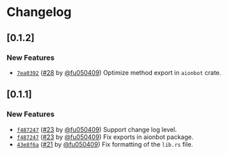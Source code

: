# Changelog

## \[0.1.2]

### New Features

- [`7ea0392`](https://github.com/noctisynth/aionbot/commit/7ea039277a9b90b78a07190dfd1c843cf7662176) ([#28](https://github.com/noctisynth/aionbot/pull/28) by [@fu050409](https://github.com/noctisynth/aionbot/../../fu050409)) Optimize method export in `aionbot` crate.

## \[0.1.1]

### New Features

- [`f487247`](https://github.com/noctisynth/aionbot/commit/f48724774fec05548798a76ad7e93597fb24bec9) ([#23](https://github.com/noctisynth/aionbot/pull/23) by [@fu050409](https://github.com/noctisynth/aionbot/../../fu050409)) Support change log level.
- [`f487247`](https://github.com/noctisynth/aionbot/commit/f48724774fec05548798a76ad7e93597fb24bec9) ([#23](https://github.com/noctisynth/aionbot/pull/23) by [@fu050409](https://github.com/noctisynth/aionbot/../../fu050409)) Fix exports in aionbot package.
- [`43e8f6a`](https://github.com/noctisynth/aionbot/commit/43e8f6a56a8e2b55ad62e42496fdbf2230cd0720) ([#21](https://github.com/noctisynth/aionbot/pull/21) by [@fu050409](https://github.com/noctisynth/aionbot/../../fu050409)) Fix formatting of the `lib.rs` file.
